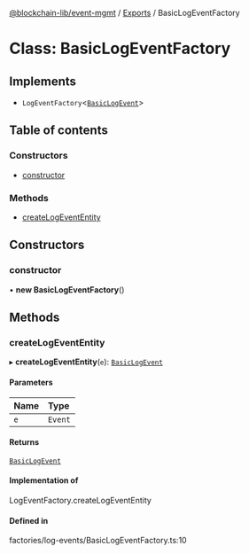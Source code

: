 [@blockchain-lib/event-mgmt](../README.md) / [Exports](../modules.md) / BasicLogEventFactory

# Class: BasicLogEventFactory

## Implements

- `LogEventFactory`<[`BasicLogEvent`](BasicLogEvent.md)\>

## Table of contents

### Constructors

- [constructor](BasicLogEventFactory.md#constructor)

### Methods

- [createLogEventEntity](BasicLogEventFactory.md#createlogevententity)

## Constructors

### constructor

• **new BasicLogEventFactory**()

## Methods

### createLogEventEntity

▸ **createLogEventEntity**(`e`): [`BasicLogEvent`](BasicLogEvent.md)

#### Parameters

| Name | Type |
| :------ | :------ |
| `e` | `Event` |

#### Returns

[`BasicLogEvent`](BasicLogEvent.md)

#### Implementation of

LogEventFactory.createLogEventEntity

#### Defined in

factories/log-events/BasicLogEventFactory.ts:10
